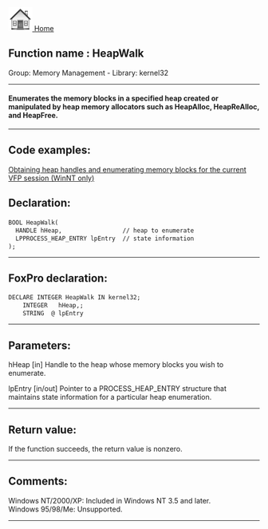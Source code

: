[<img src="../../images/home.png"> Home ](https://github.com/VFPX/Win32API)  

## Function name : HeapWalk
Group: Memory Management - Library: kernel32    
***  


#### Enumerates the memory blocks in a specified heap created or manipulated by heap memory allocators such as HeapAlloc, HeapReAlloc, and HeapFree.
***  


## Code examples:
[Obtaining heap handles and enumerating memory blocks for the current VFP session (WinNT only)](../../samples/sample_176.md)  

## Declaration:
```foxpro  
BOOL HeapWalk(
  HANDLE hHeap,                 // heap to enumerate
  LPPROCESS_HEAP_ENTRY lpEntry  // state information
);  
```  
***  


## FoxPro declaration:
```foxpro  
DECLARE INTEGER HeapWalk IN kernel32;
	INTEGER   hHeap,;
	STRING  @ lpEntry  
```  
***  


## Parameters:
hHeap 
[in] Handle to the heap whose memory blocks you wish to enumerate. 

lpEntry 
[in/out] Pointer to a PROCESS_HEAP_ENTRY structure that maintains state information for a particular heap enumeration.   
***  


## Return value:
If the function succeeds, the return value is nonzero.  
***  


## Comments:
Windows NT/2000/XP: Included in Windows NT 3.5 and later.  
Windows 95/98/Me: Unsupported.  
  
***  


